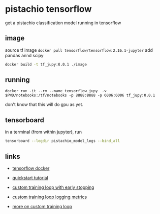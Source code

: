 # pistachio tensorflow 

get a pistachio classification model running in tensorflow 

## image

source tf image 
```docker pull tensorflow/tensorflow:2.16.1-jupyter```
add pandas annd scipy

```bash
docker build -t tf_jupy:0.0.1 ./image
```


## running 

```docker run -it --rm --name tensorflow_jupy  -v $PWD/notebooks:/tf/notebooks -p 8888:8888 -p 6006:6006 tf_jupy:0.0.1```

don't know that this will do gpu as yet.

## tensorboard
in a terminal (from within jupyter), run
```bash
tensorboard --logdir pistachio_model_logs --bind_all
```

## links 

  - [tensorflow docker](https://www.tensorflow.org/install/docker)
  - [quickstart tutorial](https://www.tensorflow.org/tutorials/quickstart/advanced)

  - [custom training loop with early stopping](https://www.tensorflow.org/guide/migrate/early_stopping)
  - [custom training loop logging metrics](https://www.tensorflow.org/tutorials/customization/custom_training_walkthrough)
  
  - [more on custom training loop](https://www.tensorflow.org/guide/keras/writing_a_training_loop_from_scratch)
